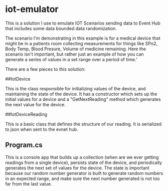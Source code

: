 # iot-emulator
This is a solution I use to emulate IOT Scenarios sending data to Event Hub that includes some data bounded data randomization. 

The scenario I'm demonstrating in this example is for a medical device that might be in a patients room collecting measurements for things like SPo2, Body Temp, Blood Presure, Volume of medicine remaining.  Here the scenario isn't important, but rather just an example of how you can generate a series of values in a set range over a period of time.'

There are a few pieces to this solution:

##IotDevice

This is the class responsible for initializing values of the device, and maintaining the state of the device.  It has a constructor which sets up the initial values for a device and a "GetNextReading" method which generates the next value for the device.

##IotDeviceReading

This is a basic class that defines the structure of our reading.  It is serialized to json when sent to the evnet hub.

## Program.cs

This is a console app that builds up a collection (when are we ever getting readings from a single device), persists state of the device, and periodically generates the next set of values for the device.  The state is important because our random number generator is built to generate random numbers in an expected range, and make sure the next number generated is not too far from the last value.


